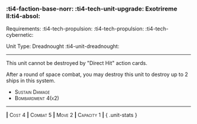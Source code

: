 ### :ti4-faction-base-norr: :ti4-tech-unit-upgrade: **Exotrireme II**:ti4-absol:

Requirements: :ti4-tech-propulsion: :ti4-tech-propulsion: :ti4-tech-cybernetic:

Unit Type: Dreadnought :ti4-unit-dreadnought:

---

This unit cannot be destroyed by "Direct Hit" action cards.

After a round of space combat, you may destroy this unit to destroy up to 2 ships in this system.

* <span style="font-variant:small-caps;">Sustain Damage</span> 
* <span style="font-variant:small-caps;">Bombardment 4(x2)</span> 

---

__|__ <span style="font-variant:small-caps;">Cost 4</span> __|__ <span style="font-variant:small-caps;">Combat 5</span> __|__ <span style="font-variant:small-caps;">Move 2</span> __|__ <span style="font-variant:small-caps;">Capacity 1</span> __|__
{ .unit-stats }
